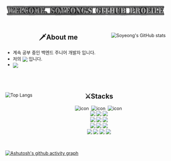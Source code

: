 <br>

![logo](Github_logo.png)
<br><br>

<div>
    <img align = "right" height = "170px" src="https://github-readme-stats.vercel.app/api?username=twingtwing&show_icons=true&theme=apprentice" title = "Soyeong's GitHub stats"/>
    <h2 align = "middle"> 🗡️About me </h2> 
<!-- about me -->

- 계속 공부 중인 백엔드 주니어 개발자 입니다.
- 저의 <a href = "https://github.com/twingtwing/portfolio"><img align="absmiddle" src="https://img.shields.io/badge/Portfolio-black?style=flat&logoColor=white&"/></a> 입니다.
- <a href = "https://solved.ac/qazxc753"><img align="absmiddle" src="http://mazassumnida.wtf/api/mini/generate_badge?boj=qazxc753"/></a>
</div>
<br><br>

<div>
    <img align = "left"  height = "180px"src="https://github-readme-stats.vercel.app/api/top-langs/?username=twingtwing&layout=compact&theme=apprentice" title = "Top Langs"/>
    <div> 
        <!-- Stacks -->
        <h2 align = "middle"> ⚔️Stacks </h2>
        <div align = "middle"> 
            <!--Language-->
            <img src="https://techstack-generator.vercel.app/java-icon.svg" alt="icon" width="35" height="35" />&nbsp
            <img src="https://techstack-generator.vercel.app/python-icon.svg" alt="icon" width="35" height="35" />&nbsp
            <img src="https://techstack-generator.vercel.app/js-icon.svg" alt="icon" width="35" height="35" />&nbsp
            <br>
            <img src="https://img.shields.io/badge/jquery-0769AD?style=flat&logo=jquery&logoColor=white">
            <img src="https://img.shields.io/badge/html5-E34F26?style=flat&logo=html5&logoColor=white">
            <img src="https://img.shields.io/badge/css-1572B6?style=flat&logo=css3&logoColor=white">
            <br> 
            <!--Frame Work-->
            <img src="https://img.shields.io/badge/Spring-white?style=flat&logo=Spring&logoColor=6DB33F"/></code>
            <img src="https://img.shields.io/badge/Spring Boot-6DB33F?style=flat&logo=Spring Boot&logoColor=white"/>
            <img src="https://img.shields.io/badge/bootstrap-7952B3?style=flat&logo=bootstrapt&logoColor=white"/>
            <br> 
            <!--SQL-->
            <img src="https://img.shields.io/badge/oracle-F80000?style=flat&logo=oracle&logoColor=white">
            <img src="https://img.shields.io/badge/SQL Server-CC2927?style=flat&logo=Microsoft SQL Server&logoColor=white">
            <img src="https://img.shields.io/badge/mysql-4479A1?style=flat&logo=mysql&logoColor=white">
            <br> 
            <!--Tool-->
            <img src="https://img.shields.io/badge/Visual Studio-5C2D91?style=flat&logo=Visual Studio&logoColor=white">
            <img src="https://img.shields.io/badge/Visual Studio Code-007ACC?style=flat&logo=Visual Studio Code&logoColor=white">
            <img src="https://img.shields.io/badge/Eclipse-2C2255?style=flat&logo=Eclipse IDE&logoColor=white">
            <img src="https://img.shields.io/badge/IntelliJ-000000?style=flat&logo=IntelliJ IDEA&logoColor=white"> 
        </div>
    </div>

</div>
<br><br>

[![Ashutosh's github activity graph](https://github-readme-activity-graph.cyclic.app/graph?username=twingtwing&theme=high-contrast)](https://github.com/ashutosh00710/github-readme-activity-graph)

